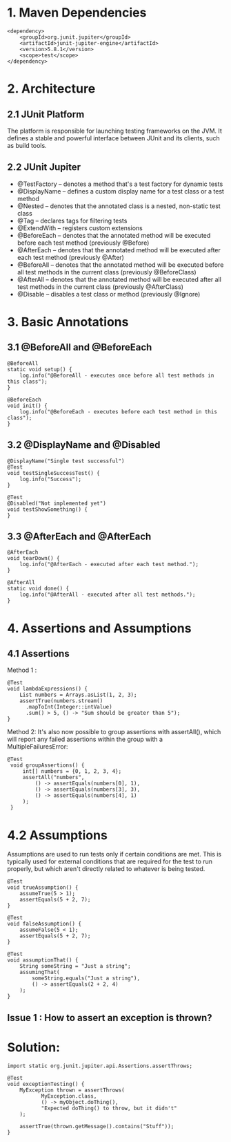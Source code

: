 # 1. Maven Dependencies

```
<dependency>
    <groupId>org.junit.jupiter</groupId>
    <artifactId>junit-jupiter-engine</artifactId>
    <version>5.8.1</version>
    <scope>test</scope>
</dependency>
```

# 2. Architecture

## 2.1 JUnit Platform

The platform is responsible for launching testing frameworks on the JVM. It defines a stable and powerful interface between JUnit and its clients, such as build tools.

## 2.2 JUnit Jupiter

- @TestFactory – denotes a method that's a test factory for dynamic tests
- @DisplayName – defines a custom display name for a test class or a test method
- @Nested – denotes that the annotated class is a nested, non-static test class
- @Tag – declares tags for filtering tests
- @ExtendWith – registers custom extensions
- @BeforeEach – denotes that the annotated method will be executed before each test method (previously @Before)
- @AfterEach – denotes that the annotated method will be executed after each test method (previously @After)
- @BeforeAll – denotes that the annotated method will be executed before all test methods in the current class (previously @BeforeClass)
- @AfterAll – denotes that the annotated method will be executed after all test methods in the current class (previously @AfterClass)
- @Disable – disables a test class or method (previously @Ignore)

# 3. Basic Annotations 

## 3.1 @BeforeAll and @BeforeEach

```
@BeforeAll
static void setup() {
    log.info("@BeforeAll - executes once before all test methods in this class");
}

@BeforeEach
void init() {
    log.info("@BeforeEach - executes before each test method in this class");
}
```

## 3.2 @DisplayName and @Disabled

```
@DisplayName("Single test successful")
@Test
void testSingleSuccessTest() {
    log.info("Success");
}

@Test
@Disabled("Not implemented yet")
void testShowSomething() {
}
```

## 3.3 @AfterEach and @AfterEach
```
@AfterEach
void tearDown() {
    log.info("@AfterEach - executed after each test method.");
}

@AfterAll
static void done() {
    log.info("@AfterAll - executed after all test methods.");
}
```

# 4. Assertions and Assumptions

## 4.1 Assertions 

Method 1 :
```
@Test
void lambdaExpressions() {
    List numbers = Arrays.asList(1, 2, 3);
    assertTrue(numbers.stream()
      .mapToInt(Integer::intValue)
      .sum() > 5, () -> "Sum should be greater than 5");
}
```

Method 2: It's also now possible to group assertions with assertAll(), which will report any failed assertions within the group with a MultipleFailuresError:


```
@Test
 void groupAssertions() {
     int[] numbers = {0, 1, 2, 3, 4};
     assertAll("numbers",
         () -> assertEquals(numbers[0], 1),
         () -> assertEquals(numbers[3], 3),
         () -> assertEquals(numbers[4], 1)
     );
 }
```

# 4.2 Assumptions 

Assumptions are used to run tests only if certain conditions are met. This is typically used for external conditions that are required for the test to run properly, but which aren't directly related to whatever is being tested.


```
@Test
void trueAssumption() {
    assumeTrue(5 > 1);
    assertEquals(5 + 2, 7);
}

@Test
void falseAssumption() {
    assumeFalse(5 < 1);
    assertEquals(5 + 2, 7);
}

@Test
void assumptionThat() {
    String someString = "Just a string";
    assumingThat(
        someString.equals("Just a string"),
        () -> assertEquals(2 + 2, 4)
    );
}
```

## Issue 1 : How to assert an exception is thrown?

# Solution:

```aidl
import static org.junit.jupiter.api.Assertions.assertThrows;

@Test
void exceptionTesting() {
    MyException thrown = assertThrows(
           MyException.class,
           () -> myObject.doThing(),
           "Expected doThing() to throw, but it didn't"
    );

    assertTrue(thrown.getMessage().contains("Stuff"));
}
```



